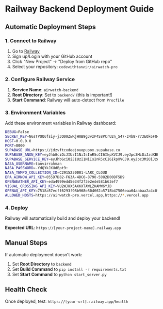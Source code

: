 # Railway Backend Deployment Guide

## Automatic Deployment Steps

### 1. Connect to Railway

1. Go to [Railway](https://railway.app)
2. Sign up/Login with your GitHub account
3. Click "New Project" → "Deploy from GitHub repo"
4. Select your repository: `codewithtanvir/airwatch-pro`

### 2. Configure Railway Service

1. **Service Name**: `airwatch-backend`
2. **Root Directory**: Set to `backend/` (this is important!)
3. **Start Command**: Railway will auto-detect from `Procfile`

### 3. Environment Variables

Add these environment variables in Railway dashboard:

```bash
DEBUG=False
SECRET_KEY=N6sTPQQ6fsiy-j3Q00ZwRjH0B9g3vzP4S8PCrU2n_S47-z4b8-r73EOk6FQ4rFu_aB3WfelAX18nFvs-S-6mpg
HOST=0.0.0.0
PORT=8000
SUPABASE_URL=https://jdzvftcxdeejouopupox.supabase.co
SUPABASE_ANON_KEY=eyJhbGciOiJIUzI1NiIsInR5cCI6IkpXVCJ9.eyJpc3MiOiJzdXBhYmFzZSIsInJlZiI6ImpkenZmdGN4ZGVlam91b3B1cG94Iiwicm9sZSI6ImFub24iLCJpYXQiOjE3NTkxNDMyMjgsImV4cCI6MjA3NDcxOTIyOH0.XFSlvb-1pHZ4sI9I_SaskdBgfloqBxiKB2JOkVLkkCc
SUPABASE_SERVICE_KEY=eyJhbGciOiJIUzI1NiIsInR5cCI6IkpXVCJ9.eyJpc3MiOiJzdXBhYmFzZSIsInJlZiI6ImpkenZmdGN4ZGVlam91b3B1cG94Iiwicm9sZSI6InNlcnZpY2Vfcm9sZSIsImlhdCI6MTc1OTE0MzIyOCwiZXhwIjoyMDc0NzE5MjI4fQ.f57zWJcAeQMuOhH3dN8gvNFSNi9jL0G-9OKLBYFZSdU
NASA_USERNAME=tanvirrahman
NASA_PASSWORD=-YdQYkJXUdBpt9:
NASA_TEMPO_COLLECTION_ID=C2915230001-LARC_CLOUD
EPA_AIRNOW_API_KEY=055D7D82-F63A-4DC6-8790-5082D00DF5D9
OPENWEATHER_API_KEY=eda4999edd5e34f2f3e2ede581b63ef7
VISUAL_CROSSING_API_KEY=VU2WJHX5AXKXTAWLZKAMW6YJD
OPENAQ_API_KEY=7518a57ecff6293f98b968e804662a5718b47506eaa64aabaa2a4c0fd71ce6e9
ALLOWED_HOSTS=https://airwatch-pro.vercel.app,https://*.vercel.app
```

### 4. Deploy

Railway will automatically build and deploy your backend!

**Expected URL**: `https://[your-project-name].railway.app`

## Manual Steps

If automatic deployment doesn't work:

1. Set **Root Directory** to `backend`
2. Set **Build Command** to `pip install -r requirements.txt`
3. Set **Start Command** to `python start_server.py`

## Health Check

Once deployed, test: `https://[your-url].railway.app/health`